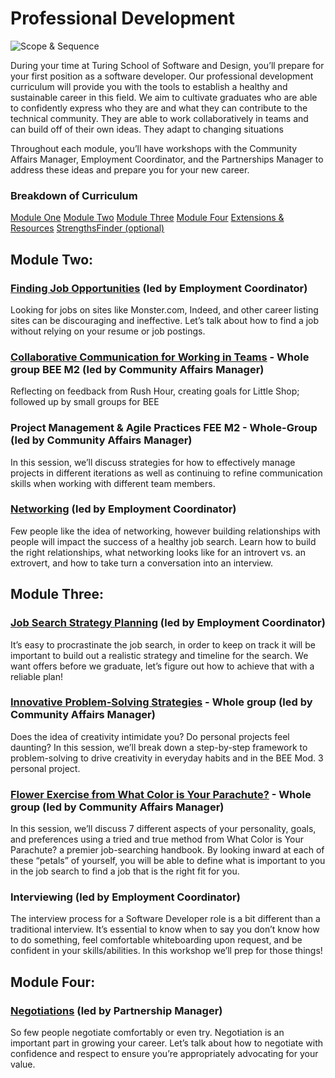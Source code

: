 # Professional Development 

![Scope & Sequence]()

During your time at Turing School of Software and Design, you’ll prepare for your first position as a software developer. Our professional development curriculum will provide you with the tools to establish a healthy and sustainable career in this field. We aim to cultivate graduates who are able to confidently express who they are and what they can contribute to the technical community. They are able to work collaboratively in teams and can build off of their own ideas. They adapt to changing situations  

Throughout each module, you’ll have workshops with the Community Affairs Manager, Employment Coordinator, and the Partnerships Manager to address these ideas and prepare you for your new career. 

### Breakdown of Curriculum
[Module One]()
[Module Two]()
[Module Three]()
[Module Four]()
[Extensions & Resources]()
[StrengthsFinder (optional)]()

## Module Two:
### <a name="finding-job-opportunities"></a>[Finding Job Opportunities](https://github.com/turingschool/professional_skills/blob/master/finding_opportunities.md) (led by Employment Coordinator)
Looking for jobs on sites like Monster.com, Indeed, and other career listing sites can be discouraging and ineffective. Let’s talk about how to find a job without relying on your resume or job postings. 


### <a name="collaborative-communication-teams"></a>[Collaborative Communication for Working in Teams](https://github.com/turingschool/professional_skills/blob/master/collaborative-communication.md) - Whole group BEE M2 (led by Community Affairs Manager)
Reflecting on feedback from Rush Hour, creating goals for Little Shop; followed up by small groups for BEE


### <a name="project-management-agile"></a>Project Management & Agile Practices FEE M2 - Whole-Group (led by Community Affairs Manager)
In this session, we’ll discuss strategies for how to effectively manage projects in different iterations as well as continuing to refine communication skills when working with different team members. 

### <a name="networking"></a>[Networking](https://github.com/turingschool/professional_skills/blob/master/networking.md) (led by Employment Coordinator)
Few people like the idea of networking, however building relationships with people will impact the success of a healthy job search. Learn how to build the right relationships, what networking looks like for an introvert vs. an extrovert, and how to take turn a conversation into an interview.



## Module Three:
### <a name="job-search-strategies"></a>[Job Search Strategy Planning](https://github.com/turingschool/professional_skills/blob/master/job_search_strategy.md) (led by Employment Coordinator)
It’s easy to procrastinate the job search, in order to keep on track it will be important to build out a realistic strategy and timeline for the search. We want offers before we graduate, let’s figure out how to achieve that with a reliable plan!

### <a name="innovation-creative-problem-solving"></a>[Innovative Problem-Solving Strategies](https://github.com/turingschool/professional_skills/blob/master/innovative_problem-solving.md) - Whole group (led by Community Affairs Manager)
Does the idea of creativity intimidate you? Do personal projects feel daunting? In this session, we’ll break down a step-by-step framework to problem-solving to drive creativity in everyday habits and in the BEE Mod. 3 personal project.  

### <a name="what-color-is-your-parachute"></a>[Flower Exercise from What Color is Your Parachute?](https://github.com/turingschool/professional_skills/blob/master/petal-exercise.md) - Whole group (led by Community Affairs Manager)
In this session, we’ll discuss 7 different aspects of your personality, goals, and preferences using a tried and true method from What Color is Your Parachute? a premier job-searching handbook. By looking inward at each of these “petals” of yourself, you will be able to define what is important to you in the job search to find a job that is the right fit for you. 

### <a name="interviewing"></a>Interviewing (led by Employment Coordinator)
The interview process for a Software Developer role is a bit different than a traditional interview. It’s essential to know when to say you don’t know how to do something, feel comfortable whiteboarding upon request, and be confident in your skills/abilities. In this workshop we’ll prep for those things!


## Module Four: 
### <a name="negotiations"></a>[Negotiations](https://github.com/turingschool/professional_skills/blob/master/negotiations.md) (led by Partnership Manager)
So few people negotiate comfortably or even try. Negotiation is an important part in growing your career. Let’s talk about how to negotiate with confidence and respect to ensure you’re appropriately advocating for your value.


